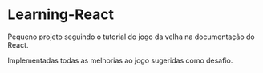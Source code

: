 # Learning-React

Pequeno projeto seguindo o tutorial do jogo da velha na documentação do React.

Implementadas todas as melhorias ao jogo sugeridas como desafio.
